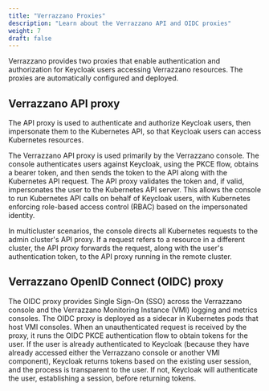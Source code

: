 ```yaml
---
title: "Verrazzano Proxies"
description: "Learn about the Verrazzano API and OIDC proxies"
weight: 7
draft: false
---
```


Verrazzano provides two proxies that enable authentication and authorization for Keycloak users accessing Verrazzano resources. The proxies are automatically configured and deployed.

## Verrazzano API proxy

The API proxy is used to authenticate and authorize Keycloak users, then impersonate them to the Kubernetes API, so that Keycloak users can access Kubernetes resources.

The Verrazzano API proxy is used primarily by the Verrazzano console. The console authenticates users against Keycloak, using the PKCE flow, obtains a bearer token, and then sends the token to the API along with the Kubernetes API request. The API proxy validates the token and, if valid, impersonates the user to the Kubernetes API server. This allows the console to run Kubernetes API calls on behalf of Keycloak users, with Kubernetes enforcing role-based access control (RBAC) based on the impersonated identity.

In multicluster scenarios, the console directs all Kubernetes requests to the admin cluster's API proxy. If a request refers to a resource in a different cluster, the API proxy forwards the request, along with the user's authentication token, to the API proxy running in the remote cluster.

## Verrazzano OpenID Connect (OIDC) proxy

The OIDC proxy provides Single Sign-On (SSO) across the Verrazzano console and the Verrazzano Monitoring Instance (VMI) logging and metrics consoles. The OIDC proxy is deployed as a sidecar in Kubernetes pods that host VMI consoles. When an unauthenticated request is received by the proxy, it runs the OIDC PKCE authentication flow to obtain tokens for the user. If the user is already authenticated to Keycloak (because they have already accessed either the Verrazzano console or another VMI component), Keycloak returns tokens based on the existing user session, and the process is transparent to the user. If not, Keycloak will authenticate the user, establishing a session, before returning tokens.
